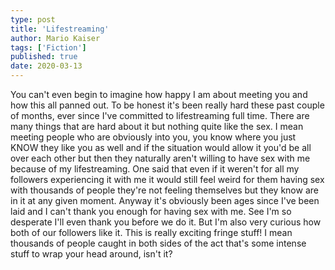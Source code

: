 ```yaml
---
type: post
title: 'Lifestreaming'
author: Mario Kaiser
tags: ['Fiction']
published: true
date: 2020-03-13
---
```


<Podcast url="/podcast/lifestreaming.mp3" />

You can't even begin to imagine how happy I am about meeting you and how this all panned out. To be honest it's been really hard these past couple of months, ever since I've committed to lifestreaming full time. There are many things that are hard about it but nothing quite like the sex. I mean meeting people who are obviously into you, you know where you just KNOW they like you as well and if the situation would allow it you'd be all over each other but then they naturally aren't willing to have sex with me because of my lifestreaming. One said that even if it weren't for all my followers experiencing it with me it would still feel weird for them having sex with thousands of people they're not feeling themselves but they know are in it at any given moment. Anyway it's obviously been ages since I've been laid and I can't thank you enough for having sex with me. See I'm so desperate I'll even thank you before we do it. But I'm also very curious how both of our followers like it. This is really exciting fringe stuff! I mean thousands of people caught in both sides of the act that's some intense stuff to wrap your head around, isn't it?
